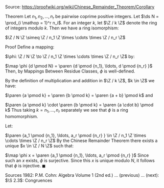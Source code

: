 # 

Source: https://proofwiki.org/wiki/Chinese_Remainder_Theorem/Corollary

Theorem
Let $n_1, n_2, \ldots, n_r$ be pairwise coprime positive integers.
Let $\ds N = \prod_{i \mathop = 1}^r n_i$.
For an integer $k$, let $\Z / k \Z$ denote the ring of integers modulo $k$.
Then we have a ring isomorphism:

$\Z / N \Z \simeq \Z / n_1 \Z \times \cdots \times \Z / n_r \Z$


Proof
Define a mapping:

$\phi: \Z / N \Z \to \Z / n_1 \Z \times \cdots \times \Z / n_r \Z$
by:

$\map \phi {d \pmod N} = \paren {d \pmod {n_1}, \ldots, d \pmod {n_r} }$
Then, by Mappings Between Residue Classes, $\phi$ is well-defined.

By the definition of multiplication and addition in $\Z / k \Z$, $k \in \Z$ we have:

$\paren {a \pmod k} + \paren {b \pmod k} = \paren {a + b} \pmod k$
and

$\paren {a \pmod k} \cdot \paren {b \pmod k} = \paren {a \cdot b} \pmod k$
Thus taking $k = n_1, \ldots, n_r$ separately we see that $\phi$ is a ring homomorphism.

Let:

$\paren {a_1 \pmod {n_1}, \ldots, a_r \pmod {n_r} } \in \Z / n_1 \Z \times \cdots \times \Z / n_r \Z$
By the Chinese Remainder Theorem there exists a unique $x \in \Z / N \Z$ such that:

$\map \phi x = \paren {a_1 \pmod {n_1}, \ldots, a_r \pmod {n_r} }$
Since such an $x$ exists, $\phi$ is surjective.
Since this $x$ is unique modulo $N$, it follows that $\phi$ is injective.
$\blacksquare$


Sources
1982: P.M. Cohn: Algebra Volume 1 (2nd ed.) ... (previous) ... (next): $\S 2.3$: Congruences




